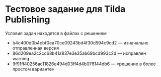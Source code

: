 # Тестовое задание для Tilda Publishing

Условия задач находятся в файлах с решением

* b4c400d0b4cbf0ea70ce09243bd4f30d594c9cd2 — изначально отправленная версия
* 86d209ea2c2cc68b41a837e3e35ab69bcd993c2d — исправлен warning
* 9f91ff40256ac11826e494d03ff4d4b076144db6 — «решение в более простом варианте»
